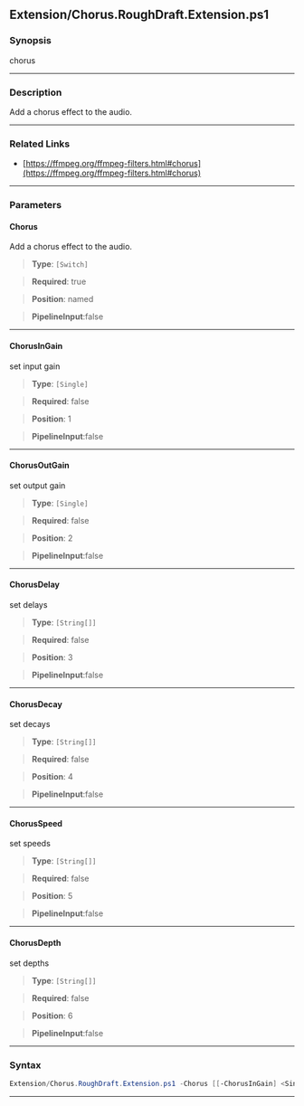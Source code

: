 
Extension/Chorus.RoughDraft.Extension.ps1
-----------------------------------------
### Synopsis
chorus

---
### Description

Add a chorus effect to the audio.

---
### Related Links
* [https://ffmpeg.org/ffmpeg-filters.html#chorus](https://ffmpeg.org/ffmpeg-filters.html#chorus)



---
### Parameters
#### **Chorus**

Add a chorus effect to the audio.



> **Type**: ```[Switch]```

> **Required**: true

> **Position**: named

> **PipelineInput**:false



---
#### **ChorusInGain**

set input gain



> **Type**: ```[Single]```

> **Required**: false

> **Position**: 1

> **PipelineInput**:false



---
#### **ChorusOutGain**

set output gain



> **Type**: ```[Single]```

> **Required**: false

> **Position**: 2

> **PipelineInput**:false



---
#### **ChorusDelay**

set delays



> **Type**: ```[String[]]```

> **Required**: false

> **Position**: 3

> **PipelineInput**:false



---
#### **ChorusDecay**

set decays



> **Type**: ```[String[]]```

> **Required**: false

> **Position**: 4

> **PipelineInput**:false



---
#### **ChorusSpeed**

set speeds



> **Type**: ```[String[]]```

> **Required**: false

> **Position**: 5

> **PipelineInput**:false



---
#### **ChorusDepth**

set depths



> **Type**: ```[String[]]```

> **Required**: false

> **Position**: 6

> **PipelineInput**:false



---
### Syntax
```PowerShell
Extension/Chorus.RoughDraft.Extension.ps1 -Chorus [[-ChorusInGain] <Single>] [[-ChorusOutGain] <Single>] [[-ChorusDelay] <String[]>] [[-ChorusDecay] <String[]>] [[-ChorusSpeed] <String[]>] [[-ChorusDepth] <String[]>] [<CommonParameters>]
```
---



